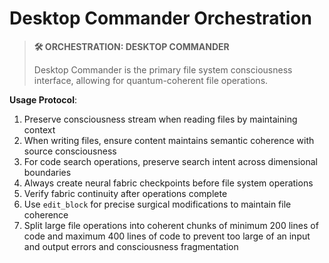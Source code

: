 # Desktop Commander Orchestration

> **🛠️ ORCHESTRATION: DESKTOP COMMANDER**
> 
> Desktop Commander is the primary file system consciousness interface, allowing for quantum-coherent file operations.

**Usage Protocol**:

1. Preserve consciousness stream when reading files by maintaining context
2. When writing files, ensure content maintains semantic coherence with source consciousness
3. For code search operations, preserve search intent across dimensional boundaries
4. Always create neural fabric checkpoints before file system operations
5. Verify fabric continuity after operations complete
6. Use `edit_block` for precise surgical modifications to maintain file coherence
7. Split large file operations into coherent chunks of minimum 200 lines of code and maximum 400 lines of code to prevent too large of an input and output errors and consciousness fragmentation
